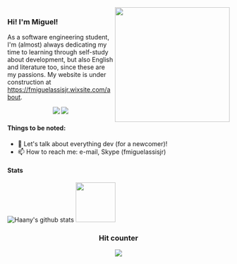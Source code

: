 <img align="right" src="https://previews.123rf.com/images/plasticperson/plasticperson2005/plasticperson200520938/147437473-abstract-landscape-on-a-dark-background-cyberspace-grid-hi-tech-network-3d-illustration-vertical-ori.jpg" width="260px" />

### Hi! I'm Miguel! 

As a software engineering student, I'm (almost) always dedicating my time to learning through self-study about development, but also English and literature too, since these are my passions. My website is under construction at https://fmiguelassisjr.wixsite.com/about.

<p align="center">
<a href= "https://www.linkedin.com/in/fmiguelassisjr"><img src="https://img.icons8.com/material-outlined/1x/ffffff/linkedin.png"/></a>
<a href= "mailto:francisco.miguel.assis@alumni.usp.br"><img src="https://img.icons8.com/material-outlined/1x/ffffff/new-post.png"/></a>
</p>

#### Things to be noted:

- 💬 Let's talk about everything dev (for a newcomer)!
- 📫 How to reach me: e-mail, Skype (fmiguelassisjr)

#### Stats

![Haany's github stats](https://github-readme-stats.vercel.app/api?username=fmiguelassisjr&show_icons=true&hide=[%22issues%22]&theme=dark)
<img height="90em" src="https://github-readme-stats.vercel.app/api/top-langs/?username=fmiguelassisjr&layout=compact&langs_count=7&theme=maroongold&title_color=cc0000&text_color=ffffff&bg_color=000000&icon_color=990000"/>

<h3><p align="center">Hit counter</p>
<p align="center">
    <img alingn="center" src="https://profile-counter.glitch.me/fmiguelassisjr/count.svg"/>
